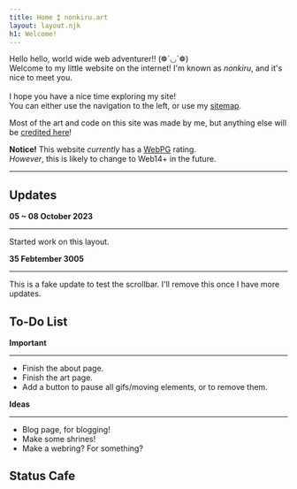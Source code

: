 ```yaml
---
title: Home ⁑ nonkiru.art
layout: layout.njk
h1: Welcome!
---
```


Hello hello, world wide web adventurer!! (❁´◡`❁)
<br>Welcome to my little website on the internet! I'm known as *nonkiru*, and it's nice to meet you.
<br><br>I hope you have a nice time exploring my site!
<br>You can either use the navigation to the left, or use my <a href="/sitemap/">sitemap</a>.

Most of the art and code on this site was made by me, but anything else will be <a href="/credits/">credited here</a>!

<b>Notice!</b> This website <i>currently</i> has a [WebPG](http://www.mabsland.com/Adoption.html) rating. 
<br><i>However</i>, this is likely to change to Web14+ in the future.

<hr>

## Updates
<div class="update_box" tabindex="0">

<b>05 ~ 08 October 2023</b>
<hr>

Started work on this layout.

<b>35 Febtember 3005</b>
<hr>

This is a fake update to test the scrollbar. I'll remove this once I have more updates.

</div>

## To-Do List
<div class="update_box" tabindex="0">
    <b>Important</b>
    <hr>
    <ul>
        <li>Finish the about page.</li>
        <li>Finish the art page.</li>
        <li>Add a button to pause all gifs/moving elements, or to remove them.</li>
    </ul>
    <b>Ideas</b>
    <hr>
    <ul>
        <li>Blog page, for blogging!</li>
        <li>Make some shrines!</li>
        <li>Make a webring? For something?</li>
    </ul>
</div>

## Status Cafe

<div class="statuscafe">
    <div id="statuscafe"><div id="statuscafe-username"></div><div id="statuscafe-content"></div></div><script src="https://status.cafe/current-status.js?name=nonkiru" defer></script>
</div>